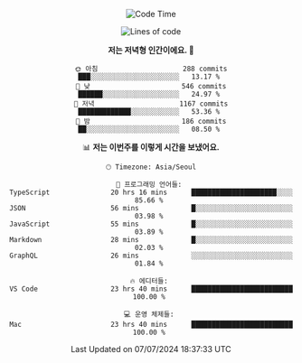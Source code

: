 <div align='center'>
 
<!--START_SECTION:waka-->
![Code Time](http://img.shields.io/badge/Code%20Time-3%2C642%20hrs%2039%20mins-blue)

![Lines of code](https://img.shields.io/badge/%EC%A0%80%EB%8A%94%20%EC%97%AC%ED%83%9C%EA%B9%8C%EC%A7%80%20-1.5%20million%20%EC%A4%84%EC%9D%98%20%EC%BD%94%EB%93%9C%EB%A5%BC%20%EC%9E%91%EC%84%B1%ED%96%88%EC%96%B4%EC%9A%94.-blue)

**저는 저녁형 인간이에요. 🦉** 

```text
🌞 아침                     288 commits         ███░░░░░░░░░░░░░░░░░░░░░░   13.17 % 
🌆 낮　                     546 commits         ██████░░░░░░░░░░░░░░░░░░░   24.97 % 
🌃 저녁                     1167 commits        █████████████░░░░░░░░░░░░   53.36 % 
🌙 밤　                     186 commits         ██░░░░░░░░░░░░░░░░░░░░░░░   08.50 % 
```


📊 **저는 이번주를 이렇게 시간을 보냈어요.** 

```text
🕑︎ Timezone: Asia/Seoul

💬 프로그래밍 언어들: 
TypeScript               20 hrs 16 mins      █████████████████████░░░░   85.66 % 
JSON                     56 mins             █░░░░░░░░░░░░░░░░░░░░░░░░   03.98 % 
JavaScript               55 mins             █░░░░░░░░░░░░░░░░░░░░░░░░   03.89 % 
Markdown                 28 mins             █░░░░░░░░░░░░░░░░░░░░░░░░   02.03 % 
GraphQL                  26 mins             ░░░░░░░░░░░░░░░░░░░░░░░░░   01.84 % 

🔥 에디터들: 
VS Code                  23 hrs 40 mins      █████████████████████████   100.00 % 

💻 운영 체제들: 
Mac                      23 hrs 40 mins      █████████████████████████   100.00 % 
```


 Last Updated on 07/07/2024 18:37:33 UTC
<!--END_SECTION:waka-->
 </div>
<!---
Emewjin/Emewjin is a ✨ special ✨ repository because its `README.md` (this file) appears on your GitHub profile.
You can click the Preview link to take a look at your changes.
--->
